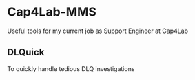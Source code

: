 # Cap4Lab-MMS
Useful tools for my current job as Support Engineer at Cap4Lab

## DLQuick
To quickly handle tedious DLQ investigations
